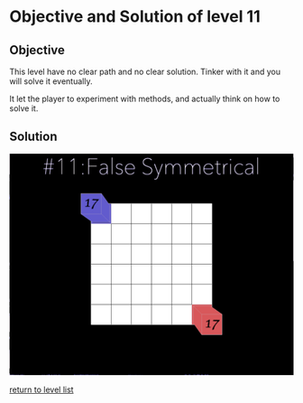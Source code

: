 # Objective and Solution of level 11

## Objective

This level have no clear path and no clear solution. Tinker with it and you will solve it eventually. 

It let the player to experiment with methods, and actually think on how to solve it. 

## Solution

![solution](Gif/011.gif)

[return to level list](/README.md#level-details/)
